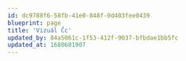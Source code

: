 ```yaml
---
id: dc9788f6-58fb-41e0-848f-0d403fee0439
blueprint: page
title: 'Vizuál Čc'
updated_by: 84a5061c-1f53-412f-9037-bfbdae1bb5fc
updated_at: 1680681907
---
```


